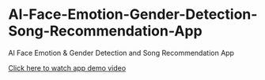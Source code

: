 # Al-Face-Emotion-Gender-Detection-Song-Recommendation-App
Al Face Emotion &amp; Gender Detection and Song Recommendation App

[Click here to watch app demo video](https://www.youtube.com/watch?v=nJI_W454Pv4)
